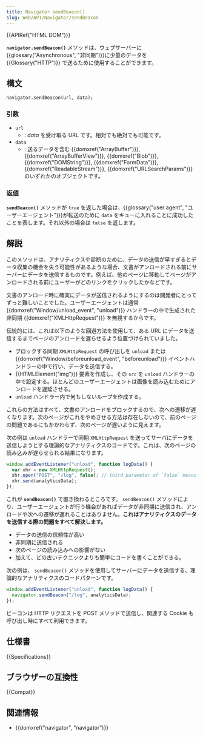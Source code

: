 ```yaml
---
title: Navigator.sendBeacon()
slug: Web/API/Navigator/sendBeacon
---
```


{{APIRef("HTML DOM")}}

**`navigator.sendBeacon()`** メソッドは、ウェブサーバーに{{glossary("Asynchronous", "非同期")}}に少量のデータを {{Glossary("HTTP")}} で送るために使用することができます。

## 構文

```
navigator.sendBeacon(url, data);
```

### 引数

- `url`
  - : _data_ を受け取る URL です。相対でも絶対でも可能です。
- `data`
  - : 送るデータを含む {{domxref("ArrayBuffer")}}, {{domxref("ArrayBufferView")}}, {{domxref("Blob")}}, {{domxref("DOMString")}}, {{domxref("FormData")}}, {{domxref("ReadableStream")}}, {{domxref("URLSearchParams")}} のいずれかのオブジェクトです。

### 返値

**`sendBeacon()`** メソッドが `true` を返した場合は、{{glossary("user agent", "ユーザーエージェント")}}が転送のために `data` をキューに入れることに成功したことを表します。それ以外の場合は `false` を返します。

## 解説

このメソッドは、アナリティクスや診断のために、データの送信が早すぎるとデータ収集の機会を失う可能性があるような場合、文書がアンロードされる前にサーバーにデータを送信するものです。例えば、他のページに移動してページがアンロードされる前にユーザーがどのリンクをクリックしたかなどです。

文書のアンロード時に確実にデータが送信されるようにするのは開発者にとってずっと難しいことでした。ユーザーエージェントは通常 {{domxref("Window/unload_event", "unload")}} ハンドラーの中で生成された非同期 {{domxref("XMLHttpRequest")}} を無視するからです。

伝統的には、これは以下のような回避方法を使用して、ある URL にデータを送信するまでページのアンロードを遅らせるよう位置づけられていました。

- ブロックする同期 `XMLHttpRequest` の呼び出しを `unload` または {{domxref("Window/beforeunload_event", "beforeunload")}} イベントハンドラーの中で行い、データを送信する。
- {{HTMLElement("img")}} 要素を作成し、その `src` を `unload` ハンドラーの中で設定する。ほとんどのユーザーエージェントは画像を読み込むためにアンロードを遅延させる。
- `unload` ハンドラー内で何もしないループを作成する。

これらの方法はすべて、文書のアンロードをブロックするので、次への遷移が遅くなります。次のページがこれをやめさせる方法は存在しないので、前のページの問題であるにもかかわらず、次のページが遅いように見えます。

次の例は `unload` ハンドラーで同期 `XMLHttpRequest` を送ってサーバにデータを送信しようとする理論的なアナリティクスのコードです。これは、次のページの読み込みが遅らせられる結果になります。

```js
window.addEventListener("unload", function logData() {
  var xhr = new XMLHttpRequest();
  xhr.open("POST", "/log", false); // third parameter of `false` means synchronous
  xhr.send(analyticsData);
});
```

これが **`sendBeacon()`** で置き換わるところです。 `sendBeacon()` メソッドにより、ユーザーエージェントが行う機会があればデータが非同期に送信され、アンロードや次への遷移が遅れることはありません。**これはアナリティクスのデータを送信する際の問題をすべて解決します。**

- データの送信の信頼性が高い
- 非同期に送信される
- 次のページの読み込みへの影響がない
- 加えて、どの古いテクニックよりも簡単にコードを書くことができる。

次の例は、 `sendBeacon()` メソッドを使用してサーバーにデータを送信する、理論的なアナリティクスのコードパターンです。

```js
window.addEventListener("unload", function logData() {
  navigator.sendBeacon("/log", analyticsData);
});
```

ビーコンは HTTP リクエストを POST メソッドで送信し、関連する Cookie も呼び出し時にすべて利用できます。

## 仕様書

{{Specifications}}

## ブラウザーの互換性

{{Compat}}

## 関連情報

- {{domxref("navigator", "navigator")}}
